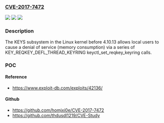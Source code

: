 ### [CVE-2017-7472](https://cve.mitre.org/cgi-bin/cvename.cgi?name=CVE-2017-7472)
![](https://img.shields.io/static/v1?label=Product&message=Linux%20kernel%20before%204.10.13&color=blue)
![](https://img.shields.io/static/v1?label=Version&message=n%2Fa&color=blue)
![](https://img.shields.io/static/v1?label=Vulnerability&message=exhaust%20kernel%20memory&color=brighgreen)

### Description

The KEYS subsystem in the Linux kernel before 4.10.13 allows local users to cause a denial of service (memory consumption) via a series of KEY_REQKEY_DEFL_THREAD_KEYRING keyctl_set_reqkey_keyring calls.

### POC

#### Reference
- https://www.exploit-db.com/exploits/42136/

#### Github
- https://github.com/homjxi0e/CVE-2017-7472
- https://github.com/thdusdl1219/CVE-Study

